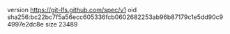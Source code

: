 version https://git-lfs.github.com/spec/v1
oid sha256:bc22bc7f5a56ecc605336fcb0602682253ab96b87179c1e5dd90c94997e2dc8e
size 23489
